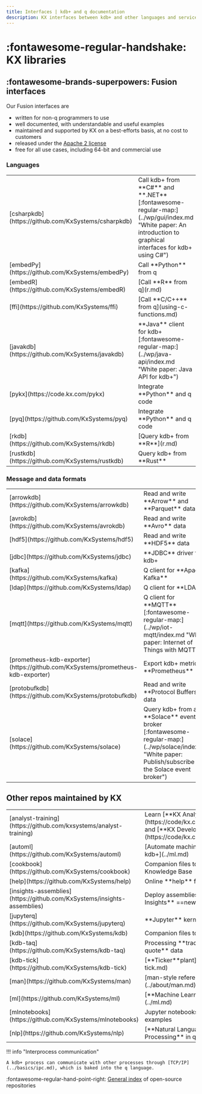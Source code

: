 ```yaml
---
title: Interfaces | kdb+ and q documentation
description: KX interfaces between kdb+ and other languages and services
---
```

# :fontawesome-regular-handshake: KX libraries


## :fontawesome-brands-superpowers: Fusion interfaces

Our Fusion interfaces are

-   written for non-q programmers to use
-   well documented, with understandable and useful examples
-   maintained and supported by KX on a best-efforts basis, at no cost to customers
-   released under the [Apache 2 license](https://www.apache.org/licenses/LICENSE-2.0)
-   free for all use cases, including 64-bit and commercial use

### Languages

<table class="kx-compact" markdown>
<tr markdown><td markdown>[csharpkdb](https://github.com/KxSystems/csharpkdb)</td><td markdown>Call kdb+ from **C#** and **.NET** [:fontawesome-regular-map:](../wp/gui/index.md "White paper: An introduction to graphical interfaces for kdb+ using C#")</td></tr>
<tr markdown><td markdown>[embedPy](https://github.com/KxSystems/embedPy)</td><td markdown>Call **Python** from q</td></tr>
<tr markdown><td markdown>[embedR](https://github.com/KxSystems/embedR)</td><td markdown>[Call **R** from q](r.md)</td></tr>
<tr markdown><td markdown>[ffi](https://github.com/KxSystems/ffi)</td><td markdown>[Call **C/C++** from q](using-c-functions.md)</td></tr>
<tr markdown><td markdown>[javakdb](https://github.com/KxSystems/javakdb)</td><td markdown>**Java** client for kdb+ [:fontawesome-regular-map:](../wp/java-api/index.md "White paper: Java API for kdb+")</td>
<tr markdown><td markdown>[pykx](https://code.kx.com/pykx)</td><td markdown>Integrate **Python** and q code</td></tr>
<tr markdown><td markdown>[pyq](https://github.com/KxSystems/pyq)</td><td markdown>Integrate **Python** and q code</td></tr>
<tr markdown><td markdown>[rkdb](https://github.com/KxSystems/rkdb)</td><td markdown>[Query kdb+ from **R**](r.md)</td></tr>
<tr markdown><td markdown>[rustkdb](https://github.com/KxSystems/rustkdb)</td><td markdown>Query kdb+ from **Rust**</td></tr>
</tr>
</table>


### Message and data formats

<table class="kx-compact" markdown>
<tr markdown><td markdown>[arrowkdb](https://github.com/KxSystems/arrowkdb)</td><td markdown>Read and write **Arrow** and **Parquet** data</td></tr>
<tr markdown><td markdown>[avrokdb](https://github.com/KxSystems/avrokdb)</td><td markdown>Read and write **Avro** data</td></tr>
<tr markdown><td markdown>[hdf5](https://github.com/KxSystems/hdf5)</td><td markdown>Read and write **HDF5** data</td></tr>
<tr markdown><td markdown>[jdbc](https://github.com/KxSystems/jdbc)</td><td markdown>**JDBC** driver for kdb+</td>
<tr markdown><td markdown>[kafka](https://github.com/KxSystems/kafka)</td><td markdown>Q client for **Apache Kafka**</td></tr>
<tr markdown><td markdown>[ldap](https://github.com/KxSystems/ldap)</td><td markdown>Q client for **LDAP**</td></tr>
<tr markdown><td markdown>[mqtt](https://github.com/KxSystems/mqtt)</td><td markdown>Q client for **MQTT** [:fontawesome-regular-map:](../wp/iot-mqtt/index.md "White paper: Internet of Things with MQTT")</td></tr>
<tr markdown><td markdown>[prometheus-kdb-exporter](https://github.com/KxSystems/prometheus-kdb-exporter)</td><td markdown>Export kdb+ metrics to **Prometheus**</td></tr>
<tr markdown><td markdown>[protobufkdb](https://github.com/KxSystems/protobufkdb)</td><td markdown>Read and write **Protocol Buffers** data</td></tr>
<tr markdown><td markdown>[solace](https://github.com/KxSystems/solace)</td><td markdown>Query kdb+ from a **Solace** event broker [:fontawesome-regular-map:](../wp/solace/index.md "White paper: Publish/subscribe with the Solace event broker")</td></tr>
</tr>
</table>


## Other repos maintained by KX

<table class="kx-compact" markdown>
<tr markdown><td markdown>[analyst-training](https://github.com/kxsystems/analyst-training)</td><td markdown>Learn [**KX Analyst**](https://code/kx.com//analyst) and [**KX Developer**](https://code/kx.com/developer)</td> </tr>
<tr markdown><td markdown>[automl](https://github.com/KxSystems/automl)</td><td markdown>[Automate machine learning in kdb+](../ml.md)</td></tr>
<tr markdown><td markdown>[cookbook](https://github.com/KxSystems/cookbook)</td><td markdown>Companion files to the Knowledge Base</td></tr>
<tr markdown><td markdown>[help](https://github.com/KxSystems/help)</td><td markdown>Online **help** for q</td></tr>
<tr markdown><td markdown>[insights-assemblies](https://github.com/KxSystems/insights-assemblies)</td><td markdown> Deploy assemblies for **KX Insights** ==new==</td></tr>
<tr markdown><td markdown>[jupyterq](https://github.com/KxSystems/jupyterq)</td><td markdown>**Jupyter** kernel for kdb+</td>
<tr markdown><td markdown>[kdb](https://github.com/KxSystems/kdb)</td><td markdown>Companion files to **kdb+**</td></tr>
<tr markdown><td markdown>[kdb-taq](https://github.com/KxSystems/kdb-taq)</td><td markdown>Processing **trade-and-quote** data</td></tr>
<tr markdown><td markdown>[kdb-tick](https://github.com/KxSystems/kdb-tick)</td><td markdown>[**Ticker**plant](../kb/kdb-tick.md)</td></tr>
<tr markdown><td markdown>[man](https://github.com/KxSystems/man)</td><td markdown>[man-style reference](../about/man.md)</td></tr>
<tr markdown><td markdown>[ml](https://github.com/KxSystems/ml)</td><td markdown>[**Machine Learning** Toolkit](../ml.md)</td></tr>
<tr markdown><td markdown>[mlnotebooks](https://github.com/KxSystems/mlnotebooks)</td><td markdown>Jupyter notebooks with ML examples</td></tr>
<tr markdown><td markdown>[nlp](https://github.com/KxSystems/nlp)</td><td markdown>[**Natural Language Processing** in q](../ml.md)</td></tr>
</tr>
</table>



!!! info "Interprocess communication"

	A kdb+ process can communicate with other processes through [TCP/IP](../basics/ipc.md), which is baked into the q language. 

:fontawesome-regular-hand-point-right: [General index](../github.md) of open-source repositories


